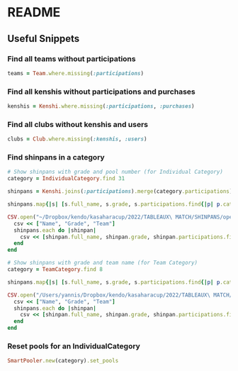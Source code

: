 # README

## Useful Snippets

### Find all teams without participations

```ruby
teams = Team.where.missing(:participations)
```

### Find all kenshis without participations and purchases

```ruby
kenshis = Kenshi.where.missing(:participations, :purchases)
```

### Find all clubs without kenshis and users

```ruby
clubs = Club.where.missing(:kenshis, :users)
```

### Find shinpans in a category

```ruby
# Show shinpans with grade and pool number (for Individual Category)
category = IndividualCategory.find 31

shinpans = Kenshi.joins(:participations).merge(category.participations).where(grade: %w[5Dan 6Dan 7Dan])

shinpans.map{|s| [s.full_name, s.grade, s.participations.find{|p| p.category == category}.pool_number]}

CSV.open("~/Dropbox/kendo/kasaharacup/2022/TABLEAUX\ MATCH/SHINPANS/open.csv", "wb") do |csv|
  csv << ["Name", "Grade", "Team"]
  shinpans.each do |shinpan|
    csv << [shinpan.full_name, shinpan.grade, shinpan.participations.find{|p| p.category == category}.team.name]
  end
end

# Show shinpans with grade and team name (for Team Category)
category = TeamCategory.find 8

shinpans.map{|s| [s.full_name, s.grade, s.participations.find{|p| p.category == category}.team.name]}

CSV.open("/Users/yannis/Dropbox/kendo/kasaharacup/2022/TABLEAUX\ MATCH/SHINPANS/teams.csv", "wb") do |csv|
  csv << ["Name", "Grade", "Team"]
  shinpans.each do |shinpan|
    csv << [shinpan.full_name, shinpan.grade, shinpan.participations.find{|p| p.category == category}.team.name]
  end
end
```

### Reset pools for an IndividualCategory

```ruby
SmartPooler.new(category).set_pools
```
